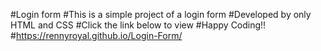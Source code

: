 #Login form
#This is a simple project of a login form 
#Developed by only HTML and CSS
#Click the link below to view 
#Happy Coding!!
#https://rennyroyal.github.io/Login-Form/
